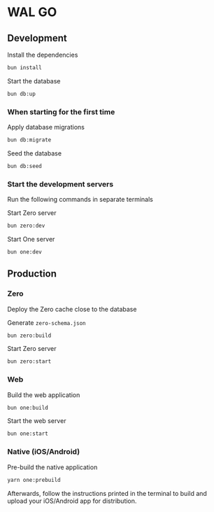 # WAL GO

## Development

Install the dependencies

```sh
bun install
```

Start the database

```sh
bun db:up
```

### When starting for the first time

Apply database migrations

```sh
bun db:migrate
```

Seed the database

```sh
bun db:seed
```

### Start the development servers

Run the following commands in separate terminals

Start Zero server

```sh
bun zero:dev
```

Start One server

```sh
bun one:dev
```

## Production

### Zero

Deploy the Zero cache close to the database

Generate `zero-schema.json`

```sh
bun zero:build
```

Start Zero server

```sh
bun zero:start
```

### Web

Build the web application

```sh
bun one:build
```

Start the web server

```sh
bun one:start
```

### Native (iOS/Android)

Pre-build the native application

```bash
yarn one:prebuild
```

Afterwards, follow the instructions printed in the terminal to build and upload your iOS/Android app for distribution.
